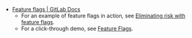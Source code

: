 - [Feature flags | GitLab Docs](https://docs.gitlab.com/operations/feature_flags/)
	- For an example of feature flags in action, see [Eliminating risk with feature flags](https://www.youtube.com/watch?v=U9WqoK9froI).
	- For a click-through demo, see [Feature Flags](https://tech-marketing.gitlab.io/static-demos/feature-flags/feature-flags-html.html).
